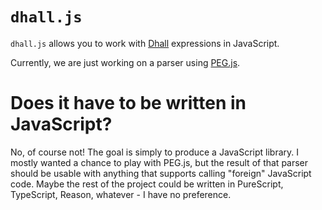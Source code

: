 # `dhall.js`

`dhall.js` allows you to work with [Dhall](https://github.com/dhall-lang)
expressions in JavaScript.

Currently, we are just working on a parser using [PEG.js](https://pegjs.org/).


# Does it have to be written in JavaScript?

No, of course not! The goal is simply to produce a JavaScript library. I mostly
wanted a chance to play with PEG.js, but the result of that parser should be
usable with anything that supports calling "foreign" JavaScript code. Maybe the
rest of the project could be written in PureScript, TypeScript, Reason,
whatever - I have no preference.
